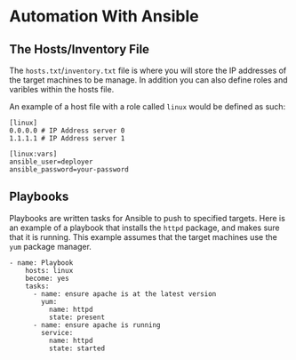 # Automation With Ansible

## The Hosts/Inventory File

The `hosts.txt`/`inventory.txt` file is where you will store the IP addresses of the target machines to be manage. In addition you can also define roles and varibles within the hosts file.

An example of a host file with a role called `linux` would be defined as such:

```
[linux] 
0.0.0.0 # IP Address server 0
1.1.1.1 # IP Address server 1

[linux:vars]
ansible_user=deployer
ansible_password=your-password
```
## Playbooks

Playbooks are written tasks for Ansible to push to specified targets. Here is an example of a playbook that installs the `httpd` package, and makes sure that it is running. This example assumes that the target machines use the `yum` package manager.

```
- name: Playbook
    hosts: linux
    become: yes
    tasks:
      - name: ensure apache is at the latest version
        yum:
          name: httpd
          state: present
      - name: ensure apache is running
        service:
          name: httpd
          state: started
```
